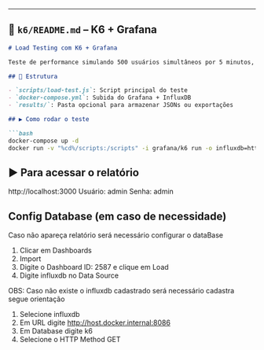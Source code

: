 
---
## 📄 `k6/README.md` – K6 + Grafana
```markdown
# Load Testing com K6 + Grafana

Teste de performance simulando 500 usuários simultâneos por 5 minutos, com dados enviados para InfluxDB e visualizados no Grafana.

## 📁 Estrutura

- `scripts/load-test.js`: Script principal do teste
- `docker-compose.yml`: Subida do Grafana + InfluxDB
- `results/`: Pasta opcional para armazenar JSONs ou exportações

## ▶️ Como rodar o teste

```bash
docker-compose up -d
docker run -v "%cd%/scripts:/scripts" -i grafana/k6 run -o influxdb=http://host.docker.internal:8086/k6 /scripts/load-test.js
```

## ▶️ Para acessar o relatório

http://localhost:3000
Usuário: admin
Senha: admin

## Config Database (em caso de necessidade)
Caso não apareça relatório será necessário configurar o dataBase

1. Clicar em Dashboards
2. Import
3. Digite o Dashboard ID: 2587 e clique em Load
4. Digite influxdb no Data Source

OBS: Caso não existe o influxdb cadastrado será necessário cadastra segue orientação

1. Selecione influxdb
2. Em URL digite http://host.docker.internal:8086
3. Em Database digite k6
4. Selecione o HTTP Method GET
